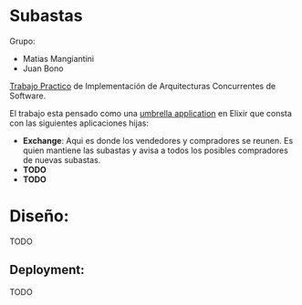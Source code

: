 # Subastas

Grupo: 
  - Matias Mangiantini
  - Juan Bono

[Trabajo Practico](https://docs.google.com/document/d/19LNOQ6UVRD1bX99NxAA7DfSlM4BvavbCQtwrhkj7U8c/edit) de Implementación de Arquitecturas Concurrentes de Software.


El trabajo esta pensado como una [umbrella application](https://medium.com/matic-insurance/designing-scalable-application-with-elixir-from-umbrella-project-to-distributed-system-42f28c7e62f1) en Elixir que consta con las siguientes aplicaciones hijas:

* **Exchange**: Aqui es donde los vendedores y compradores se reunen. Es quien mantiene las subastas y avisa a todos los posibles compradores de nuevas subastas.
* **TODO**
* **TODO**

# Diseño:
TODO

## Deployment:
TODO
